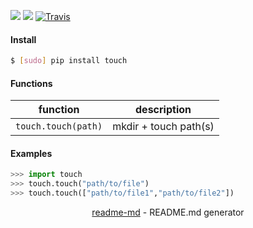 [![](https://img.shields.io/pypi/pyversions/touch.svg?longCache=True)](https://pypi.org/pypi/touch/)
[![](https://img.shields.io/pypi/v/touch.svg?maxAge=3600)](https://pypi.org/pypi/touch/)
[![Travis](https://api.travis-ci.org/looking-for-a-job/touch.py.svg?branch=master)](https://travis-ci.org/looking-for-a-job/touch.py/)

#### Install
```bash
$ [sudo] pip install touch
```

#### Functions
function|description
-|-
`touch.touch(path)`|mkdir + touch path(s)

#### Examples
```python
>>> import touch
>>> touch.touch("path/to/file")
>>> touch.touch(["path/to/file1","path/to/file2"])
```

<p align="center"><a href="https://pypi.org/project/readme-md/">readme-md</a> - README.md generator</p>